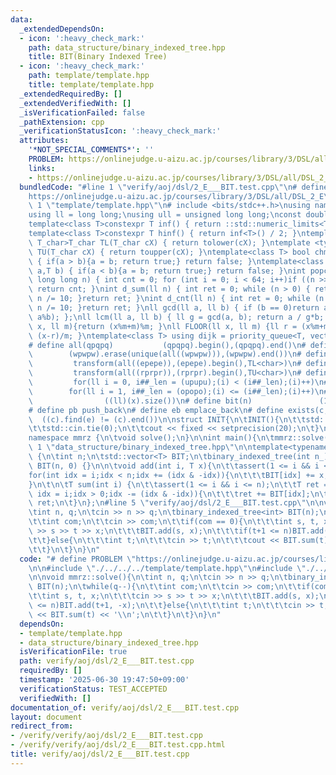 ```yaml
---
data:
  _extendedDependsOn:
  - icon: ':heavy_check_mark:'
    path: data_structure/binary_indexed_tree.hpp
    title: BIT(Binary Indexed Tree)
  - icon: ':heavy_check_mark:'
    path: template/template.hpp
    title: template/template.hpp
  _extendedRequiredBy: []
  _extendedVerifiedWith: []
  _isVerificationFailed: false
  _pathExtension: cpp
  _verificationStatusIcon: ':heavy_check_mark:'
  attributes:
    '*NOT_SPECIAL_COMMENTS*': ''
    PROBLEM: https://onlinejudge.u-aizu.ac.jp/courses/library/3/DSL/all/DSL_2_E
    links:
    - https://onlinejudge.u-aizu.ac.jp/courses/library/3/DSL/all/DSL_2_E
  bundledCode: "#line 1 \"verify/aoj/dsl/2_E___BIT.test.cpp\"\n# define PROBLEM \"\
    https://onlinejudge.u-aizu.ac.jp/courses/library/3/DSL/all/DSL_2_E\"\n\n#line\
    \ 1 \"template/template.hpp\"\n# include <bits/stdc++.h>\nusing namespace std;\n\
    using ll = long long;\nusing ull = unsigned long long;\nconst double pi = acos(-1);\n\
    template<class T>constexpr T inf() { return ::std::numeric_limits<T>::max(); }\n\
    template<class T>constexpr T hinf() { return inf<T>() / 2; }\ntemplate <typename\
    \ T_char>T_char TL(T_char cX) { return tolower(cX); }\ntemplate <typename T_char>T_char\
    \ TU(T_char cX) { return toupper(cX); }\ntemplate<class T> bool chmin(T& a,T b)\
    \ { if(a > b){a = b; return true;} return false; }\ntemplate<class T> bool chmax(T&\
    \ a,T b) { if(a < b){a = b; return true;} return false; }\nint popcnt(unsigned\
    \ long long n) { int cnt = 0; for (int i = 0; i < 64; i++)if ((n >> i) & 1)cnt++;\
    \ return cnt; }\nint d_sum(ll n) { int ret = 0; while (n > 0) { ret += n % 10;\
    \ n /= 10; }return ret; }\nint d_cnt(ll n) { int ret = 0; while (n > 0) { ret++;\
    \ n /= 10; }return ret; }\nll gcd(ll a, ll b) { if (b == 0)return a; return gcd(b,\
    \ a%b); };\nll lcm(ll a, ll b) { ll g = gcd(a, b); return a / g*b; };\nll MOD(ll\
    \ x, ll m){return (x%m+m)%m; }\nll FLOOR(ll x, ll m) {ll r = (x%m+m)%m; return\
    \ (x-r)/m; }\ntemplate<class T> using dijk = priority_queue<T, vector<T>, greater<T>>;\n\
    # define all(qpqpq)           (qpqpq).begin(),(qpqpq).end()\n# define UNIQUE(wpwpw)\
    \        (wpwpw).erase(unique(all((wpwpw))),(wpwpw).end())\n# define LOWER(epepe)\
    \         transform(all((epepe)),(epepe).begin(),TL<char>)\n# define UPPER(rprpr)\
    \         transform(all((rprpr)),(rprpr).begin(),TU<char>)\n# define rep(i,upupu)\
    \         for(ll i = 0, i##_len = (upupu);(i) < (i##_len);(i)++)\n# define reps(i,opopo)\
    \        for(ll i = 1, i##_len = (opopo);(i) <= (i##_len);(i)++)\n# define len(x)\
    \                ((ll)(x).size())\n# define bit(n)               (1LL << (n))\n\
    # define pb push_back\n# define eb emplace_back\n# define exists(c, e)       \
    \  ((c).find(e) != (c).end())\n\nstruct INIT{\n\tINIT(){\n\t\tstd::ios::sync_with_stdio(false);\n\
    \t\tstd::cin.tie(0);\n\t\tcout << fixed << setprecision(20);\n\t}\n}INIT;\n\n\
    namespace mmrz {\n\tvoid solve();\n}\n\nint main(){\n\tmmrz::solve();\n}\n#line\
    \ 1 \"data_structure/binary_indexed_tree.hpp\"\n\ntemplate<typename T>struct binary_indexed_tree\
    \ {\n\tint n;\n\tstd::vector<T> BIT;\n\tbinary_indexed_tree(int n_) : n(n_ + 1),\
    \ BIT(n, 0) {}\n\n\tvoid add(int i, T x){\n\t\tassert(1 <= i && i <= n);\n\t\t\
    for(int idx = i;idx < n;idx += (idx & -idx)){\n\t\t\tBIT[idx] += x;\n\t\t}\n\t\
    }\n\t\n\tT sum(int i) {\n\t\tassert(1 <= i && i <= n);\n\t\tT ret = 0;\n\t\tfor(int\
    \ idx = i;idx > 0;idx -= (idx & -idx)){\n\t\t\tret += BIT[idx];\n\t\t}\n\t\treturn\
    \ ret;\n\t}\n};\n#line 5 \"verify/aoj/dsl/2_E___BIT.test.cpp\"\n\nvoid mmrz::solve(){\n\
    \tint n, q;\n\tcin >> n >> q;\n\tbinary_indexed_tree<int> BIT(n);\n\twhile(q--){\n\
    \t\tint com;\n\t\tcin >> com;\n\t\tif(com == 0){\n\t\t\tint s, t, x;\n\t\t\tcin\
    \ >> s >> t >> x;\n\t\t\tBIT.add(s, x);\n\t\t\tif(t+1 <= n)BIT.add(t+1, -x);\n\
    \t\t}else{\n\t\t\tint t;\n\t\t\tcin >> t;\n\t\t\tcout << BIT.sum(t) << '\\n';\n\
    \t\t}\n\t}\n}\n"
  code: "# define PROBLEM \"https://onlinejudge.u-aizu.ac.jp/courses/library/3/DSL/all/DSL_2_E\"\
    \n\n#include \"./../../../template/template.hpp\"\n#include \"./../../../data_structure/binary_indexed_tree.hpp\"\
    \n\nvoid mmrz::solve(){\n\tint n, q;\n\tcin >> n >> q;\n\tbinary_indexed_tree<int>\
    \ BIT(n);\n\twhile(q--){\n\t\tint com;\n\t\tcin >> com;\n\t\tif(com == 0){\n\t\
    \t\tint s, t, x;\n\t\t\tcin >> s >> t >> x;\n\t\t\tBIT.add(s, x);\n\t\t\tif(t+1\
    \ <= n)BIT.add(t+1, -x);\n\t\t}else{\n\t\t\tint t;\n\t\t\tcin >> t;\n\t\t\tcout\
    \ << BIT.sum(t) << '\\n';\n\t\t}\n\t}\n}\n"
  dependsOn:
  - template/template.hpp
  - data_structure/binary_indexed_tree.hpp
  isVerificationFile: true
  path: verify/aoj/dsl/2_E___BIT.test.cpp
  requiredBy: []
  timestamp: '2025-06-30 19:47:50+09:00'
  verificationStatus: TEST_ACCEPTED
  verifiedWith: []
documentation_of: verify/aoj/dsl/2_E___BIT.test.cpp
layout: document
redirect_from:
- /verify/verify/aoj/dsl/2_E___BIT.test.cpp
- /verify/verify/aoj/dsl/2_E___BIT.test.cpp.html
title: verify/aoj/dsl/2_E___BIT.test.cpp
---
```

